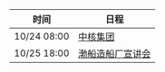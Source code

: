 | 时间          | 日程                                                                                                                               |
| ----------- | -------------------------------------------------------------------------------------------------------------------------------- |
| 10/24 08:00 | [中核集团](https://www.google.com/calendar/event?eid=aHBqbnRzMjJsMXYxbHFwY2JiaWRscjJycTggY203a3BraHVtNDRyampyM2xvNWVnMjRsZWdAZw)     |
| 10/25 18:00 | [渤船造船厂宣讲会](https://www.google.com/calendar/event?eid=b3JtZ3JwYnNmcHRiM2xxa3AwZ3JwczlvZW8gY203a3BraHVtNDRyampyM2xvNWVnMjRsZWdAZw) |
